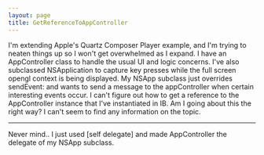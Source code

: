 ```yaml
---
layout: page
title: GetReferenceToAppController
---
```


I'm extending Apple's Quartz Composer Player example, and I'm trying to neaten things up so I won't get overwhelmed as I expand.  I have an AppController class to handle the usual UI and logic concerns.  I've also subclassed NSApplication to capture key presses while the full screen opengl context is being displayed.  My NSApp subclass just overrides sendEvent: and wants to send a message to the appController when certain interesting events occur.  I can't figure out how to get a reference to the AppController instance that I've instantiated in IB.  Am I going about this the right way?  I can't seem to find any information on the topic.

----
Never mind.. I just used [self delegate] and made AppController the delegate of my NSApp subclass.

